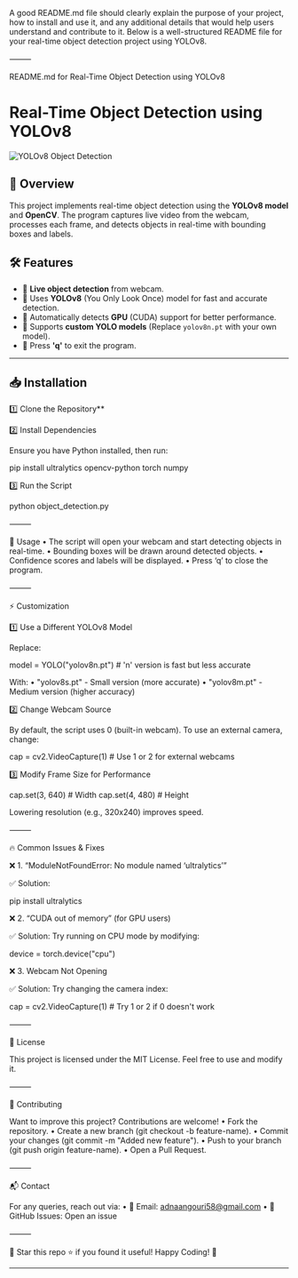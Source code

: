 A good README.md file should clearly explain the purpose of your project, how to install and use it, and any additional details that would help users understand and contribute to it. Below is a well-structured README file for your real-time object detection project using YOLOv8.

⸻

README.md for Real-Time Object Detection using YOLOv8

# Real-Time Object Detection using YOLOv8  

![YOLOv8 Object Detection](https://user-images.githubusercontent.com/your-image.png)  <!-- Replace with an actual image or GIF -->

## 📌 **Overview**
This project implements real-time object detection using the **YOLOv8 model** and **OpenCV**. The program captures live video from the webcam, processes each frame, and detects objects in real-time with bounding boxes and labels.

## 🛠 **Features**
- 🔹 **Live object detection** from webcam.
- 🔹 Uses **YOLOv8** (You Only Look Once) model for fast and accurate detection.
- 🔹 Automatically detects **GPU** (CUDA) support for better performance.
- 🔹 Supports **custom YOLO models** (Replace `yolov8n.pt` with your own model).
- 🔹 Press **'q'** to exit the program.

---

## 📥 **Installation**
1️⃣ Clone the Repository**


2️⃣ Install Dependencies

Ensure you have Python installed, then run:

pip install ultralytics opencv-python torch numpy

3️⃣ Run the Script

python object_detection.py



⸻

🎯 Usage
	•	The script will open your webcam and start detecting objects in real-time.
	•	Bounding boxes will be drawn around detected objects.
	•	Confidence scores and labels will be displayed.
	•	Press ‘q’ to close the program.

⸻

⚡ Customization

1️⃣ Use a Different YOLOv8 Model

Replace:

model = YOLO("yolov8n.pt")  # 'n' version is fast but less accurate

With:
	•	"yolov8s.pt" - Small version (more accurate)
	•	"yolov8m.pt" - Medium version (higher accuracy)

2️⃣ Change Webcam Source

By default, the script uses 0 (built-in webcam).
To use an external camera, change:

cap = cv2.VideoCapture(1)  # Use 1 or 2 for external webcams

3️⃣ Modify Frame Size for Performance

cap.set(3, 640)  # Width
cap.set(4, 480)  # Height

Lowering resolution (e.g., 320x240) improves speed.

⸻

🔥 Common Issues & Fixes

❌ 1. “ModuleNotFoundError: No module named ‘ultralytics’”

✅ Solution:

pip install ultralytics

❌ 2. “CUDA out of memory” (for GPU users)

✅ Solution:
Try running on CPU mode by modifying:

device = torch.device("cpu")

❌ 3. Webcam Not Opening

✅ Solution:
Try changing the camera index:

cap = cv2.VideoCapture(1)  # Try 1 or 2 if 0 doesn't work



⸻

📜 License

This project is licensed under the MIT License.
Feel free to use and modify it.

⸻

🤝 Contributing

Want to improve this project? Contributions are welcome!
	•	Fork the repository.
	•	Create a new branch (git checkout -b feature-name).
	•	Commit your changes (git commit -m "Added new feature").
	•	Push to your branch (git push origin feature-name).
	•	Open a Pull Request.

⸻

📬 Contact

For any queries, reach out via:
	•	📧 Email: adnaangouri58@gmail.com
	•	💬 GitHub Issues: Open an issue

⸻

🚀 Star this repo ⭐ if you found it useful!
Happy Coding! 🎉

---
